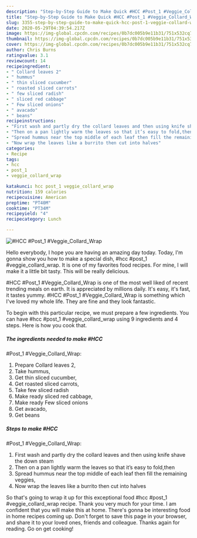 ```yaml
---
description: "Step-by-Step Guide to Make Quick #HCC #Post_1 #Veggie_Collard_Wrap"
title: "Step-by-Step Guide to Make Quick #HCC #Post_1 #Veggie_Collard_Wrap"
slug: 3355-step-by-step-guide-to-make-quick-hcc-post-1-veggie-collard-wrap
date: 2020-05-29T04:39:54.217Z
image: https://img-global.cpcdn.com/recipes/0b7dc005b9e11b31/751x532cq70/hcc-post_1-veggie_collard_wrap-recipe-main-photo.jpg
thumbnail: https://img-global.cpcdn.com/recipes/0b7dc005b9e11b31/751x532cq70/hcc-post_1-veggie_collard_wrap-recipe-main-photo.jpg
cover: https://img-global.cpcdn.com/recipes/0b7dc005b9e11b31/751x532cq70/hcc-post_1-veggie_collard_wrap-recipe-main-photo.jpg
author: Chris Burns
ratingvalue: 3.1
reviewcount: 14
recipeingredient:
- " Collard leaves 2"
- " hummus"
- " thin sliced cucumber"
- " roasted sliced carrots"
- " few sliced radish"
- " sliced red cabbage"
- " Few sliced onions"
- " avacado"
- " beans"
recipeinstructions:
- "First wash and partly dry the collard leaves and then using knife shave the down steam"
- "Then on a pan lightly warm the leaves so that it’s easy to fold,then"
- "Spread hummus near the top middle of each leaf then fill the remaining veggies,"
- "Now wrap the leaves like a burrito then cut into halves"
categories:
- Recipe
tags:
- hcc
- post_1
- veggie_collard_wrap

katakunci: hcc post_1 veggie_collard_wrap 
nutrition: 159 calories
recipecuisine: American
preptime: "PT40M"
cooktime: "PT34M"
recipeyield: "4"
recipecategory: Lunch

---
```



![#HCC
#Post_1
#Veggie_Collard_Wrap](https://img-global.cpcdn.com/recipes/0b7dc005b9e11b31/751x532cq70/hcc-post_1-veggie_collard_wrap-recipe-main-photo.jpg)

Hello everybody, I hope you are having an amazing day today. Today, I'm gonna show you how to make a special dish, #hcc
#post_1
#veggie_collard_wrap. It is one of my favorites food recipes. For mine, I will make it a little bit tasty. This will be really delicious.

#HCC
#Post_1
#Veggie_Collard_Wrap is one of the most well liked of recent trending meals on earth. It is appreciated by millions daily. It's easy, it's fast, it tastes yummy. #HCC
#Post_1
#Veggie_Collard_Wrap is something which I've loved my whole life. They are fine and they look fantastic.




To begin with this particular recipe, we must prepare a few ingredients. You can have #hcc
#post_1
#veggie_collard_wrap using 9 ingredients and 4 steps. Here is how you cook that.

<!--inarticleads1-->

##### The ingredients needed to make #HCC
#Post_1
#Veggie_Collard_Wrap:

1. Prepare  Collard leaves 2,
1. Take  hummus,
1. Get  thin sliced cucumber,
1. Get  roasted sliced carrots,
1. Take  few sliced radish
1. Make ready  sliced red cabbage,
1. Make ready  Few sliced onions
1. Get  avacado,
1. Get  beans




<!--inarticleads2-->

##### Steps to make #HCC
#Post_1
#Veggie_Collard_Wrap:

1. First wash and partly dry the collard leaves and then using knife shave the down steam
1. Then on a pan lightly warm the leaves so that it’s easy to fold,then
1. Spread hummus near the top middle of each leaf then fill the remaining veggies,
1. Now wrap the leaves like a burrito then cut into halves




So that's going to wrap it up for this exceptional food #hcc
#post_1
#veggie_collard_wrap recipe. Thank you very much for your time. I am confident that you will make this at home. There's gonna be interesting food in home recipes coming up. Don't forget to save this page in your browser, and share it to your loved ones, friends and colleague. Thanks again for reading. Go on get cooking!
